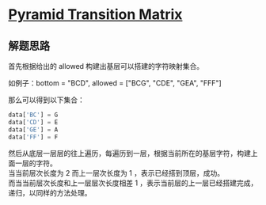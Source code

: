 # [Pyramid Transition Matrix](https://leetcode.com/problems/pyramid-transition-matrix/)

## 解题思路

首先根据给出的 allowed 构建出基层可以搭建的字符映射集合。

如例子：bottom = "BCD", allowed = ["BCG", "CDE", "GEA", "FFF"]

那么可以得到以下集合：

```python
data['BC'] = G
data['CD'] = E
data['GE'] = A
data['FF'] = F

```

然后从底层一层层的往上遍历，每遍历到一层，根据当前所在的基层字符，构建上面一层的字符。  
当当前层次长度为 2 而上一层次长度为 1 ，表示已经搭到顶层，成功。  
而当当前层次长度和上一层层次长度相差 1 ，表示当前层的上一层已经搭建完成，递归，以同样的方法处理。
